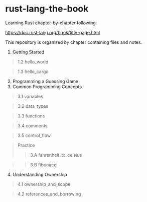 # rust-lang-the-book

Learning Rust chapter-by-chapter following:

https://doc.rust-lang.org/book/title-page.html

This repository is organized by chapter containing files and notes.

1. Getting Started
> 1.2 hello_world

> 1.3 hello_cargo
2. Programming a Guessing Game
3. Common Programming Concepts
> 3.1 variables

> 3.2 data_types

> 3.3 functions

> 3.4 comments

> 3.5 control_flow

> Practice
>> 3.A fahrenheit_to_celsius

>> 3.B fibonacci

4. Understanding Ownership

> 4.1 ownership_and_scope

> 4.2 references_and_borrowing
